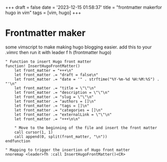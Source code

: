 +++
draft = false
date = '2023-12-15 01:58:37'
title = "frontmatter makerfor hugo in vim"
tags = [vim, hugo]
+++

# Frontmatter maker
some vimscript to make making hugo blogging easier.
add this to your .vimrc then run it with leader f h
(frontmatter hugo)

```
" Function to insert Hugo front matter
function! InsertHugoFrontMatter()
    let front_matter = "+++\n"
    let front_matter .= "draft = false\n"
    let front_matter .= "date = '" . strftime("%Y-%m-%d %H:%M:%S") . "'\n"
    let front_matter .= "title = \"\"\n"
    let front_matter .= "description = \"\"\n"
    let front_matter .= "slug = \"\"\n"
    let front_matter .= "authors = []\n"
    let front_matter .= "tags = []\n"
    let front_matter .= "categories = []\n"
    let front_matter .= "externalLink = \"\"\n"
    let front_matter .= "+++\n\n"

    " Move to the beginning of the file and insert the front matter
    call cursor(1, 1)
    call append(0, split(front_matter, "\n"))
endfunction

" Mapping to trigger the insertion of Hugo front matter
nnoremap <leader>fh :call InsertHugoFrontMatter()<CR>
```

